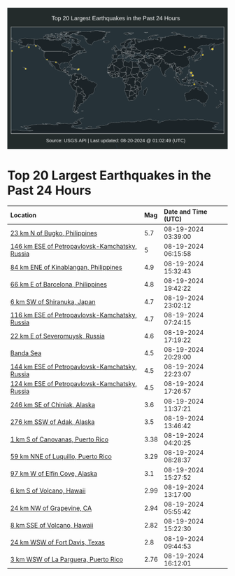 ![Map](./map.png)

# Top 20 Largest Earthquakes in the Past 24 Hours

| Location | Mag | Date and Time (UTC) |
|:---|:---|:---|
| [23 km N of Bugko, Philippines](https://earthquake.usgs.gov/earthquakes/eventpage/us7000n7v7) | 5.7 | 08-19-2024 03:39:00 |
| [146 km ESE of Petropavlovsk-Kamchatsky, Russia](https://earthquake.usgs.gov/earthquakes/eventpage/us7000n7vn) | 5 | 08-19-2024 06:15:58 |
| [84 km ENE of Kinablangan, Philippines](https://earthquake.usgs.gov/earthquakes/eventpage/us7000n7xg) | 4.9 | 08-19-2024 15:32:43 |
| [66 km E of Barcelona, Philippines](https://earthquake.usgs.gov/earthquakes/eventpage/us7000n802) | 4.8 | 08-19-2024 19:42:22 |
| [6 km SW of Shiranuka, Japan](https://earthquake.usgs.gov/earthquakes/eventpage/us7000n81b) | 4.7 | 08-19-2024 23:02:12 |
| [116 km ESE of Petropavlovsk-Kamchatsky, Russia](https://earthquake.usgs.gov/earthquakes/eventpage/us7000n7vx) | 4.7 | 08-19-2024 07:24:15 |
| [22 km E of Severomuysk, Russia](https://earthquake.usgs.gov/earthquakes/eventpage/us7000n7z8) | 4.6 | 08-19-2024 17:19:22 |
| [Banda Sea](https://earthquake.usgs.gov/earthquakes/eventpage/us7000n80j) | 4.5 | 08-19-2024 20:29:00 |
| [144 km ESE of Petropavlovsk-Kamchatsky, Russia](https://earthquake.usgs.gov/earthquakes/eventpage/us7000n813) | 4.5 | 08-19-2024 22:23:07 |
| [124 km ESE of Petropavlovsk-Kamchatsky, Russia](https://earthquake.usgs.gov/earthquakes/eventpage/us7000n7zk) | 4.5 | 08-19-2024 17:26:57 |
| [246 km SE of Chiniak, Alaska](https://earthquake.usgs.gov/earthquakes/eventpage/us7000n7wi) | 3.6 | 08-19-2024 11:37:21 |
| [276 km SSW of Adak, Alaska](https://earthquake.usgs.gov/earthquakes/eventpage/ak024anwp3rf) | 3.5 | 08-19-2024 13:46:42 |
| [1 km S of Canovanas, Puerto Rico](https://earthquake.usgs.gov/earthquakes/eventpage/pr71457753) | 3.38 | 08-19-2024 04:20:25 |
| [59 km NNE of Luquillo, Puerto Rico](https://earthquake.usgs.gov/earthquakes/eventpage/pr71457763) | 3.29 | 08-19-2024 08:28:37 |
| [97 km W of Elfin Cove, Alaska](https://earthquake.usgs.gov/earthquakes/eventpage/us7000n7xd) | 3.1 | 08-19-2024 15:27:52 |
| [6 km S of Volcano, Hawaii](https://earthquake.usgs.gov/earthquakes/eventpage/hv74410506) | 2.99 | 08-19-2024 13:17:00 |
| [24 km NW of Grapevine, CA](https://earthquake.usgs.gov/earthquakes/eventpage/ci40706815) | 2.94 | 08-19-2024 05:55:42 |
| [8 km SSE of Volcano, Hawaii](https://earthquake.usgs.gov/earthquakes/eventpage/hv74410716) | 2.82 | 08-19-2024 15:22:30 |
| [24 km WSW of Fort Davis, Texas](https://earthquake.usgs.gov/earthquakes/eventpage/tx2024qgun) | 2.8 | 08-19-2024 09:44:53 |
| [3 km WSW of La Parguera, Puerto Rico](https://earthquake.usgs.gov/earthquakes/eventpage/pr71457798) | 2.76 | 08-19-2024 16:12:01 |
